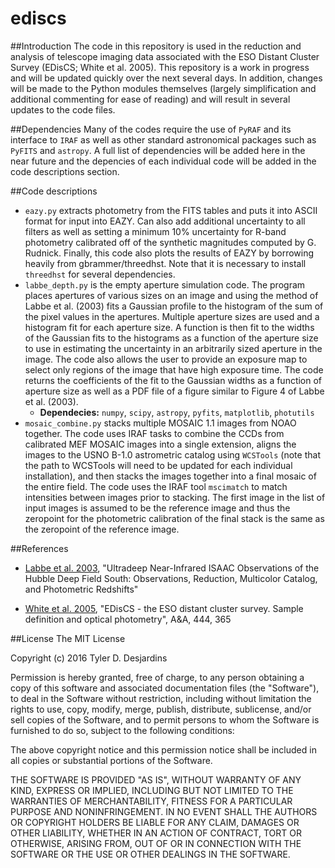 # ediscs
##Introduction
The code in this repository is used in the reduction and analysis of telescope imaging data associated with the ESO Distant Cluster Survey (EDisCS; White et al. 2005). This repository is a work in progress and will be updated quickly over the next several days. In addition, changes will be made to the Python modules themselves (largely simplification and additional commenting for ease of reading) and will result in several updates to the code files. 

##Dependencies
Many of the codes require the use of `PyRAF` and its interface to `IRAF` as well as other standard astronomical packages such as `PyFITS` and `astropy`. A full list of dependencies will be added here in the near future and the depencies of each individual code will be added in the code descriptions section.

##Code descriptions
- `eazy.py` extracts photometry from the FITS tables and puts it into ASCII format for input into EAZY. Can also add additional uncertainty to all filters as well as setting a minimum 10% uncertainty for R-band photometry calibrated off of the synthetic magnitudes computed by G. Rudnick. Finally, this code also plots the results of EAZY by borrowing heavily from gbrammer/threedhst. Note that it is necessary to install `threedhst` for several dependencies.
- `labbe_depth.py` is the empty aperture simulation code. The program places apertures of various sizes on an image and using the method of Labbe et al. (2003) fits a Gaussian profile to the histogram of the sum of the pixel values in the apertures. Multiple aperture sizes are used and a histogram fit for each aperture size. A function is then fit to the widths of the Gaussian fits to the histograms as a function of the aperture size to use in estimating the uncertainty in an arbitrarily sized aperture in the image. The code also allows the user to provide an exposure map to select only regions of the image that have high exposure time. The code returns the coefficients of the fit to the Gaussian widths as a function of aperture size as well as a PDF file of a figure similar to Figure 4 of Labbe et al. (2003).
    - **Dependecies:** `numpy`, `scipy`, `astropy`, `pyfits`, `matplotlib`, `photutils`
- `mosaic_combine.py` stacks multiple MOSAIC 1.1 images from NOAO together. The code uses IRAF tasks to combine the CCDs from calibrated MEF MOSAIC images into a single extension, aligns the images to the USNO B-1.0 astrometric catalog using `WCSTools` (note that the path to WCSTools will need to be updated for each individual installation), and then stacks the images together into a final mosaic of the entire field. The code uses the IRAF tool `mscimatch` to match intensities between images prior to stacking. The first image in the list of input images is assumed to be the reference image and thus the zeropoint for the photometric calibration of the final stack is the same as the zeropoint of the reference image.	

##References
- [Labbe et al. 2003](http://adsabs.harvard.edu/abs/2003AJ....125.1107L), "Ultradeep Near-Infrared ISAAC Observations of the Hubble Deep Field South: Observations, Reduction, Multicolor Catalog, and Photometric Redshifts"

- [White et al. 2005](http://adsabs.harvard.edu/abs/2005A%26A...444..365W), "EDisCS - the ESO distant cluster survey. Sample definition and optical photometry", A&A, 444, 365

##License
The MIT License

Copyright (c) 2016 Tyler D. Desjardins

Permission is hereby granted, free of charge, to any person obtaining a copy of this software and associated documentation files (the "Software"), to deal in the Software without restriction, including without limitation the rights to use, copy, modify, merge, publish, distribute, sublicense, and/or sell copies of the Software, and to permit persons to whom the Software is furnished to do so, subject to the following conditions:

The above copyright notice and this permission notice shall be included in all copies or substantial portions of the Software.

THE SOFTWARE IS PROVIDED "AS IS", WITHOUT WARRANTY OF ANY KIND, EXPRESS OR IMPLIED, INCLUDING BUT NOT LIMITED TO THE WARRANTIES OF MERCHANTABILITY, FITNESS FOR A PARTICULAR PURPOSE AND NONINFRINGEMENT. IN NO EVENT SHALL THE AUTHORS OR COPYRIGHT HOLDERS BE LIABLE FOR ANY CLAIM, DAMAGES OR OTHER LIABILITY, WHETHER IN AN ACTION OF CONTRACT, TORT OR OTHERWISE, ARISING FROM, OUT OF OR IN CONNECTION WITH THE SOFTWARE OR THE USE OR OTHER DEALINGS IN THE SOFTWARE.
